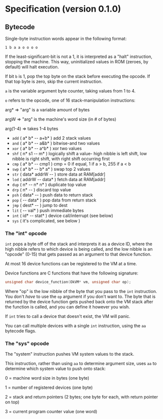 # Specification (version 0.1.0)

## Bytecode

Single-byte instruction words appear in the following format:

`1 b a a o o o o`

If the least-significant-bit is not a 1, it is interpreted as a "halt" 
instruction, stopping the machine. This way, uninitialized values in ROM 
(zeroes, by default) will halt execution.

If bit `b` is 1, pop the top byte on the stack before executing the opcode. If 
that top byte is zero, skip the current instruction.

`a` is the variable argument byte counter, taking values from 1 to 4.

`o` refers to the opcode, one of 16 stack-manipulation instructions:

arg* => "arg" is a variable amount of bytes

argW => "arg" is the machine's word size (in # of bytes)

arg(1-4) => takes 1-4 bytes

- `add` ( a* b* -- a+b* ) add 2 stack values
- `and` ( a* b* -- a&b* ) bitwise-and two values
- `xor` ( a* b* -- a^b* ) xor two values
- `shf` ( n* s1 -- m* ) logically shift a value- high nibble is left shift, low nibble is right shift, with right shift occurring first
- `cmp` ( a* b* -- cmp1 ) cmp = 0 if equal, 1 if a > b, 255 if a < b
- `swp` ( a* b* -- b* a* ) swap top 2 values
- `str` ( data* addrW -- ) store data at RAM[addr]
- `lod` ( addrW -- data* ) fetch data at RAM[addr]
- `dup` ( n* -- n* n* ) duplicate top value
- `drp` ( n* --  ) discard top value
- `psh` ( data* -- ) push data to return stack
- `pop` ( -- data* ) pop data from return stack
- `jmp` ( dest* -- ) jump to dest
- `lit` ( -- val* ) push immediate bytes
- `int` ( id* -- stat* ) device call/interrupt (see below)
- `sys` ( it's complicated, see below )

### The "int" opcode

`int` pops a byte off of the stack and interprets it as a device ID, where the
high nibble refers to which device is being called, and the low nibble is an
"opcode" (0-15) that gets passed as an argument to that device function. 

At most 16 device functions can be registered to the VM at a time.

Device functions are C functions that have the following signature:

```c
unsigned char device_function(OkVM* vm, unsigned char op);
```

Where "op" is the low nibble of the byte that you pass to the `int` instruction.
You don't *have* to use the `op` argument if you don't want to. The byte that 
is returned by the device function gets pushed back onto the VM stack after the
function is called, and you can define it however you wish.

If `int` tries to call a device that doesn't exist, the VM will panic.

You can call multiple devices with a single `int` instruction, using the `aa`
bytecode flags.

### The "sys" opcode

The "system" instruction pushes VM system values to the stack.

This instruction, rather than using `aa` to determine argument size, uses `aa` 
to determine which system value to push onto stack:

0 = machine word size in bytes (one byte)

1 = number of registered devices (one byte)

2 = stack and return pointers (2 bytes; one byte for each, with return pointer on top)

3 = current program counter value (one word)
